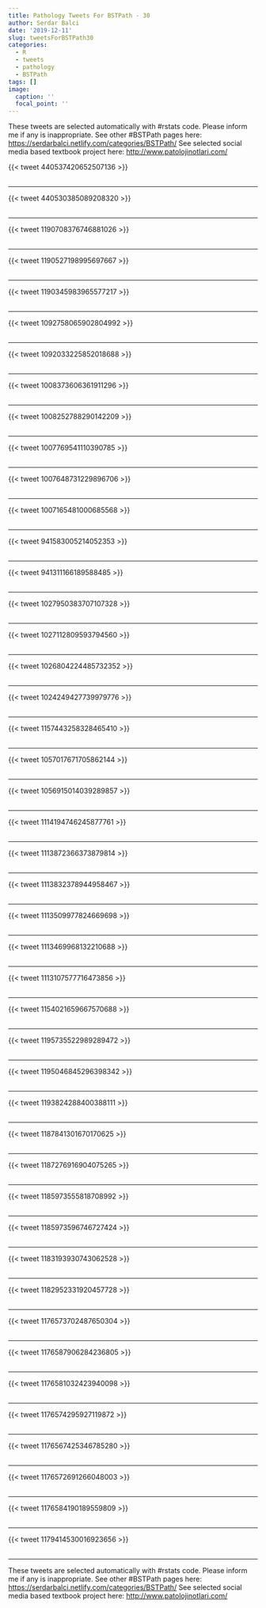 ```yaml
---
title: Pathology Tweets For BSTPath - 30
author: Serdar Balci
date: '2019-12-11'
slug: tweetsForBSTPath30
categories:
  - R
  - tweets
  - pathology
  - BSTPath
tags: []
image:
  caption: ''
  focal_point: ''
---
```



These tweets are selected automatically with #rstats code. Please inform me if any is inappropriate.
See other #BSTPath pages here: https://serdarbalci.netlify.com/categories/BSTPath/ 
See selected social media based textbook project here: http://www.patolojinotlari.com/

{{< tweet 440537420652507136 >}}
<br>
<br>
<hr>
{{< tweet 440530385089208320 >}}
<br>
<br>
<hr>
{{< tweet 1190708376746881026 >}}
<br>
<br>
<hr>
{{< tweet 1190527198995697667 >}}
<br>
<br>
<hr>
{{< tweet 1190345983965577217 >}}
<br>
<br>
<hr>
{{< tweet 1092758065902804992 >}}
<br>
<br>
<hr>
{{< tweet 1092033225852018688 >}}
<br>
<br>
<hr>
{{< tweet 1008373606361911296 >}}
<br>
<br>
<hr>
{{< tweet 1008252788290142209 >}}
<br>
<br>
<hr>
{{< tweet 1007769541110390785 >}}
<br>
<br>
<hr>
{{< tweet 1007648731229896706 >}}
<br>
<br>
<hr>
{{< tweet 1007165481000685568 >}}
<br>
<br>
<hr>
{{< tweet 941583005214052353 >}}
<br>
<br>
<hr>
{{< tweet 941311166189588485 >}}
<br>
<br>
<hr>
{{< tweet 1027950383707107328 >}}
<br>
<br>
<hr>
{{< tweet 1027112809593794560 >}}
<br>
<br>
<hr>
{{< tweet 1026804224485732352 >}}
<br>
<br>
<hr>
{{< tweet 1024249427739979776 >}}
<br>
<br>
<hr>
{{< tweet 1157443258328465410 >}}
<br>
<br>
<hr>
{{< tweet 1057017671705862144 >}}
<br>
<br>
<hr>
{{< tweet 1056915014039289857 >}}
<br>
<br>
<hr>
{{< tweet 1114194746245877761 >}}
<br>
<br>
<hr>
{{< tweet 1113872366373879814 >}}
<br>
<br>
<hr>
{{< tweet 1113832378944958467 >}}
<br>
<br>
<hr>
{{< tweet 1113509977824669698 >}}
<br>
<br>
<hr>
{{< tweet 1113469968132210688 >}}
<br>
<br>
<hr>
{{< tweet 1113107577716473856 >}}
<br>
<br>
<hr>
{{< tweet 1154021659667570688 >}}
<br>
<br>
<hr>
{{< tweet 1195735522989289472 >}}
<br>
<br>
<hr>
{{< tweet 1195046845296398342 >}}
<br>
<br>
<hr>
{{< tweet 1193824288400388111 >}}
<br>
<br>
<hr>
{{< tweet 1187841301670170625 >}}
<br>
<br>
<hr>
{{< tweet 1187276916904075265 >}}
<br>
<br>
<hr>
{{< tweet 1185973555818708992 >}}
<br>
<br>
<hr>
{{< tweet 1185973596746727424 >}}
<br>
<br>
<hr>
{{< tweet 1183193930743062528 >}}
<br>
<br>
<hr>
{{< tweet 1182952331920457728 >}}
<br>
<br>
<hr>
{{< tweet 1176573702487650304 >}}
<br>
<br>
<hr>
{{< tweet 1176587906284236805 >}}
<br>
<br>
<hr>
{{< tweet 1176581032423940098 >}}
<br>
<br>
<hr>
{{< tweet 1176574295927119872 >}}
<br>
<br>
<hr>
{{< tweet 1176567425346785280 >}}
<br>
<br>
<hr>
{{< tweet 1176572691266048003 >}}
<br>
<br>
<hr>
{{< tweet 1176584190189559809 >}}
<br>
<br>
<hr>
{{< tweet 1179414530016923656 >}}
<br>
<br>
<hr>


These tweets are selected automatically with #rstats code. Please inform me if any is inappropriate.
See other #BSTPath pages here: https://serdarbalci.netlify.com/categories/BSTPath/ 
See selected social media based textbook project here: http://www.patolojinotlari.com/
